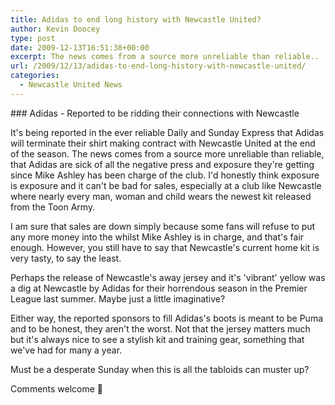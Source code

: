 ```yaml
---
title: Adidas to end long history with Newcastle United?
author: Kevin Doocey
type: post
date: 2009-12-13T16:51:38+00:00
excerpt: The news comes from a source more unreliable than reliable..
url: /2009/12/13/adidas-to-end-long-history-with-newcastle-united/
categories:
  - Newcastle United News
---
```


### Adidas - Reported to be ridding their connections with Newcastle

It's being reported in the ever reliable Daily and Sunday Express that Adidas will terminate their shirt making contract with Newcastle United at the end of the season. The news comes from a source more unreliable than reliable, that Adidas are sick of all the negative press and exposure they're getting since Mike Ashley has been charge of the club. I'd honestly think exposure is exposure and it can't be bad for sales, especially at a club like Newcastle where nearly every man, woman and child wears the newest kit released from the Toon Army.

I am sure that sales are down simply because some fans will refuse to put any more money into the whilst Mike Ashley is in charge, and that's fair enough. However, you still have to say that Newcastle's current home kit is very tasty, to say the least.

Perhaps the release of Newcastle's away jersey and it's 'vibrant' yellow was a dig at Newcastle by Adidas for their horrendous season in the Premier League last summer. Maybe just a little imaginative?

Either way, the reported sponsors to fill Adidas's boots is meant to be Puma and to be honest, they aren't the worst. Not that the jersey matters much but it's always nice to see a stylish kit and training gear, something that we've had for many a year.

Must be a desperate Sunday when this is all the tabloids can muster up?

Comments welcome 🙂
